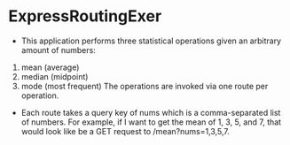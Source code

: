 # ExpressRoutingExer
- This application performs three statistical operations given an arbitrary amount of numbers:

1. mean (average)
2. median (midpoint)
3. mode (most frequent)
The operations are invoked via one route per operation.

- Each route takes a query key of nums which is a comma-separated list of numbers. For example, if I want to get the mean of 1, 3, 5, and 7, that would look like be a GET request to /mean?nums=1,3,5,7.
